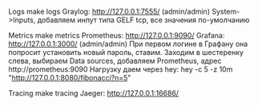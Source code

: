 Logs
make logs
Graylog: http://127.0.0.1:7555/ (admin/admin)
System->Inputs, добавляем инпут типа GELF tcp, все значения по-умолчанию

Metrics
make metrics
Prometheus: http://127.0.0.1:9090/
Grafana: http://127.0.0.1:3000/ (admin/admin)
При первом логине в Графану она попросит установить новый пароль, ставим.
Заходим в шестеренку слева, выбираем Data sources, добавляем Prometheus, адрес http://prometheus:9090
Нагрузку даем через hey: hey -c 5 -z 10m "http://127.0.0.1:8080/fibonacci?n=5"

Tracing
make tracing
Jaeger: http://127.0.0.1:16686/
